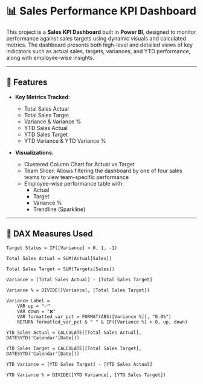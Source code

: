 # 📊 Sales Performance KPI Dashboard

This project is a **Sales KPI Dashboard** built in **Power BI**, designed to monitor performance against sales targets using dynamic visuals and calculated metrics. The dashboard presents both high-level and detailed views of key indicators such as actual sales, targets, variances, and YTD performance, along with employee-wise insights.

---

## 🚀 Features

- **Key Metrics Tracked**:
  - Total Sales Actual
  - Total Sales Target
  - Variance & Variance %
  - YTD Sales Actual
  - YTD Sales Target
  - YTD Variance & YTD Variance %

- **Visualizations**:
  - Clustered Column Chart for Actual vs Target
  - Team Slicer: Allows filtering the dashboard by one of four sales teams to view team-specific performance
  - Employee-wise performance table with:
    - Actual
    - Target
    - Variance %
    - Trendline (Sparkline)

---

## 🧮 DAX Measures Used

```DAX
Target Status = IF([Variance] > 0, 1, -1)

Total Sales Actual = SUM(Actual[Sales])

Total Sales Target = SUM(Targets[Sales])

Variance = [Total Sales Actual] - [Total Sales Target]

Variance % = DIVIDE([Variance], [Total Sales Target])

Variance Label = 
    VAR up = "✅"
    VAR down = "❌"
    VAR formatted_var_pct = FORMAT(ABS([Variance %]), "0.0%")
    RETURN formatted_var_pct & " " & IF([Variance %] > 0, up, down)

YTD Sales Actual = CALCULATE([Total Sales Actual], DATESYTD('Calendar'[Date]))

YTD Sales Target = CALCULATE([Total Sales Target], DATESYTD('Calendar'[Date]))

YTD Variance = [YTD Sales Target] - [YTD Sales Actual]

YTD Variance % = DIVIDE([YTD Variance], [YTD Sales Target])
